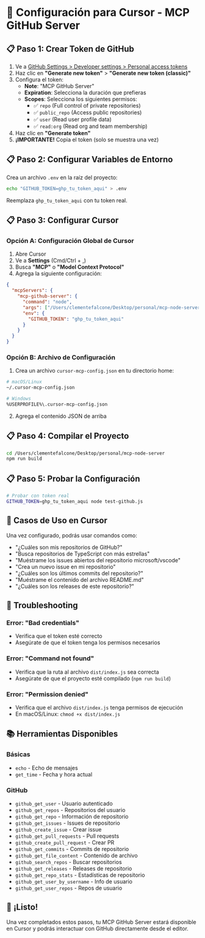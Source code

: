 # 🎯 Configuración para Cursor - MCP GitHub Server

## 📋 **Paso 1: Crear Token de GitHub**

1. Ve a [GitHub Settings > Developer settings > Personal access tokens](https://github.com/settings/tokens)
2. Haz clic en **"Generate new token"** > **"Generate new token (classic)"**
3. Configura el token:
   - **Note**: "MCP GitHub Server"
   - **Expiration**: Selecciona la duración que prefieras
   - **Scopes**: Selecciona los siguientes permisos:
     - ✅ `repo` (Full control of private repositories)
     - ✅ `public_repo` (Access public repositories)
     - ✅ `user` (Read user profile data)
     - ✅ `read:org` (Read org and team membership)
4. Haz clic en **"Generate token"**
5. **¡IMPORTANTE!** Copia el token (solo se muestra una vez)

## 📋 **Paso 2: Configurar Variables de Entorno**

Crea un archivo `.env` en la raíz del proyecto:

```bash
echo "GITHUB_TOKEN=ghp_tu_token_aqui" > .env
```

Reemplaza `ghp_tu_token_aqui` con tu token real.

## 📋 **Paso 3: Configurar Cursor**

### **Opción A: Configuración Global de Cursor**

1. Abre Cursor
2. Ve a **Settings** (Cmd/Ctrl + ,)
3. Busca **"MCP"** o **"Model Context Protocol"**
4. Agrega la siguiente configuración:

```json
{
  "mcpServers": {
    "mcp-github-server": {
      "command": "node",
      "args": ["/Users/clementefalcone/Desktop/personal/mcp-node-server/dist/index.js"],
      "env": {
        "GITHUB_TOKEN": "ghp_tu_token_aqui"
      }
    }
  }
}
```

### **Opción B: Archivo de Configuración**

1. Crea un archivo `cursor-mcp-config.json` en tu directorio home:
```bash
# macOS/Linux
~/.cursor-mcp-config.json

# Windows
%USERPROFILE%\.cursor-mcp-config.json
```

2. Agrega el contenido JSON de arriba

## 📋 **Paso 4: Compilar el Proyecto**

```bash
cd /Users/clementefalcone/Desktop/personal/mcp-node-server
npm run build
```

## 📋 **Paso 5: Probar la Configuración**

```bash
# Probar con token real
GITHUB_TOKEN=ghp_tu_token_aqui node test-github.js
```

## 🎯 **Casos de Uso en Cursor**

Una vez configurado, podrás usar comandos como:

- "¿Cuáles son mis repositorios de GitHub?"
- "Busca repositorios de TypeScript con más estrellas"
- "Muéstrame los issues abiertos del repositorio microsoft/vscode"
- "Crea un nuevo issue en mi repositorio"
- "¿Cuáles son los últimos commits del repositorio?"
- "Muéstrame el contenido del archivo README.md"
- "¿Cuáles son los releases de este repositorio?"

## 🔧 **Troubleshooting**

### **Error: "Bad credentials"**
- Verifica que el token esté correcto
- Asegúrate de que el token tenga los permisos necesarios

### **Error: "Command not found"**
- Verifica que la ruta al archivo `dist/index.js` sea correcta
- Asegúrate de que el proyecto esté compilado (`npm run build`)

### **Error: "Permission denied"**
- Verifica que el archivo `dist/index.js` tenga permisos de ejecución
- En macOS/Linux: `chmod +x dist/index.js`

## 📚 **Herramientas Disponibles**

### **Básicas**
- `echo` - Echo de mensajes
- `get_time` - Fecha y hora actual

### **GitHub**
- `github_get_user` - Usuario autenticado
- `github_get_repos` - Repositorios del usuario
- `github_get_repo` - Información de repositorio
- `github_get_issues` - Issues de repositorio
- `github_create_issue` - Crear issue
- `github_get_pull_requests` - Pull requests
- `github_create_pull_request` - Crear PR
- `github_get_commits` - Commits de repositorio
- `github_get_file_content` - Contenido de archivo
- `github_search_repos` - Buscar repositorios
- `github_get_releases` - Releases de repositorio
- `github_get_repo_stats` - Estadísticas de repositorio
- `github_get_user_by_username` - Info de usuario
- `github_get_user_repos` - Repos de usuario

## 🎉 **¡Listo!**

Una vez completados estos pasos, tu MCP GitHub Server estará disponible en Cursor y podrás interactuar con GitHub directamente desde el editor.
